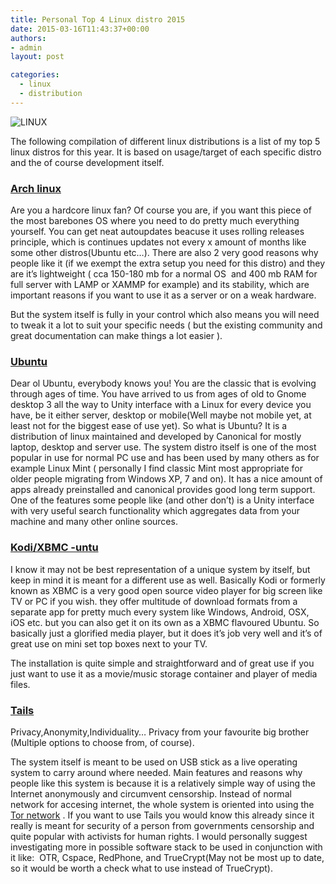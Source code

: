 ```yaml
---
title: Personal Top 4 Linux distro 2015
date: 2015-03-16T11:43:37+00:00
authors:
- admin
layout: post

categories:
  - linux
  - distribution
---
```

![LINUX](posts/Powered_by_GNU_Linux_by_deviantdark.png "")

The following compilation of different linux distributions is a list of my top 5 linux distros for this year. It is based on usage/target of each specific distro and the of course development itself.

### [Arch linux](https://www.archlinux.org/)

Are you a hardcore linux fan? Of course you are, if you want this piece of the most barebones OS where you need to do pretty much everything yourself. You can get neat autoupdates beacuse it uses rolling releases principle, which is continues updates not every x amount of months like some other distros(Ubuntu etc&#8230;). There are also 2 very good reasons why people like it (if we exempt the extra setup you need for this distro) and they are it&#8217;s lightweight ( cca 150-180 mb for a normal OS  and 400 mb RAM for full server with LAMP or XAMMP for example) and its stability, which are important reasons if you want to use it as a server or on a weak hardware.

But the system itself is fully in your control which also means you will need to tweak it a lot to suit your specific needs ( but the existing community and great documentation can make things a lot easier ).

### [Ubuntu](http://www.ubuntu.com/)

Dear ol Ubuntu, everybody knows you! You are the classic that is evolving through ages of time. You have arrived to us from ages of old to Gnome desktop 3 all the way to Unity interface with a Linux for every device you have, be it either server, desktop or mobile(Well maybe not mobile yet, at least not for the biggest ease of use yet). So what is Ubuntu? It is a distribution of linux maintained and developed by Canonical for mostly laptop, desktop and server use. The system distro itself is one of the most popular in use for normal PC use and has been used by many others as for example Linux Mint ( personally I find classic Mint most appropriate for older people migrating from Windows XP, 7 and on). It has a nice amount of apps already preinstalled and canonical provides good long term support. One of the features some people like (and other don&#8217;t) is a Unity interface with very useful search functionality which aggregates data from your machine and many other online sources.

### [Kodi/XBMC -untu](http://kodi.wiki/view/XBMCbuntu)

I know it may not be best representation of a unique system by itself, but keep in mind it is meant for a different use as well. Basically Kodi or formerly known as XBMC is a very good open source video player for big screen like TV or PC if you wish. they offer multitude of download formats from a separate app for pretty much every system like Windows, Android, OSX, iOS etc. but you can also get it on its own as a XBMC flavoured Ubuntu. So basically just a glorified media player, but it does it&#8217;s job very well and it&#8217;s of great use on mini set top boxes next to your TV.

The installation is quite simple and straightforward and of great use if you just want to use it as a movie/music storage container and player of media files.

### [Tails](https://tails.boum.org/)

Privacy,Anonymity,Individuality&#8230; Privacy from your favourite big brother (Multiple options to choose from, of course).

The system itself is meant to be used on USB stick as a live operating system to carry around where needed. Main features and reasons why people like this system is because it is a relatively simple way of using the Internet anonymously and circumvent censorship. Instead of normal network for accesing internet, the whole system is oriented into using the [Tor network](https://www.torproject.org/) . If you want to use Tails you would know this already since it really is meant for security of a person from governments censorship and quite popular with activists for human rights. I would personally suggest investigating more in possible software stack to be used in conjunction with it like:  OTR, Cspace, RedPhone, and TrueCrypt(May not be most up to date, so it would be worth a check what to use instead of TrueCrypt).
